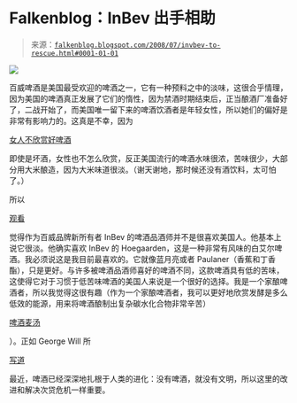 <!--yml

类别：未分类

日期：2024 年 5 月 12 日 23:07:25

-->

# Falkenblog：InBev 出手相助

> 来源：[`falkenblog.blogspot.com/2008/07/invbev-to-rescue.html#0001-01-01`](http://falkenblog.blogspot.com/2008/07/invbev-to-rescue.html#0001-01-01)

![](https://blogger.googleusercontent.com/img/b/R29vZ2xl/AVvXsEi3lqRYjGXBV7cEGKfA8yRkMcVuLviFS_a6RAibB7pikANpbukoLHGvoRWmIq-3YfrT7kAbaOecJLb7BvrQ2bvitUEC5muiIGq21D3By5K18-4QDIbV6Uchz9plu7BIP5Yyh9IWmQ/s1600-h/hoegaarden1.jpg)

百威啤酒是美国最受欢迎的啤酒之一，它有一种预料之中的淡味，这很合乎情理，因为美国的啤酒真正发展了它们的惰性，因为禁酒时期结束后，正当酿酒厂准备好了，二战开始了，而美国唯一留下来的啤酒饮酒者是年轻女性，所以她们的偏好是非常有影响力的。这真是不幸，因为

[女人不欣赏好啤酒](http://www.amazon.com/exec/obidos/ASIN/0756633591/geneexpressio-20/)

即使是坏酒，女性也不怎么欣赏，反正美国流行的啤酒水味很浓，苦味很少，大部分用大米酿造，因为大米味道很淡。（谢天谢地，那时候还没有酒饮料，太可怕了。）

所以

[观看](http://link.brightcove.com/services/player/bcpid1287024749?bclid=1297307607&bctid=1659870913)

觉得作为百威品牌新所有者 InBev 的啤酒品酒师并不是很喜欢美国人。他基本上说它很淡。他确实喜欢 InBev 的 Hoegaarden，这是一种非常有风味的白艾尔啤酒。我必须说这是我目前最喜欢的。它就像蓝月亮或者 Paulaner（香蕉和丁香酯），只是更好。与许多被啤酒品酒师喜好的啤酒不同，这款啤酒具有低的苦味，这使得它对于习惯于低苦味啤酒的美国人来说是一个很好的选择。我是一个家酿啤酒者，所以我觉得这很有趣（作为一个家酿啤酒者，我可以更好地欣赏发酵是多么低效的能源，用来将啤酒酿制出复杂碳水化合物非常辛苦）

[啤酒麦汤](http://www.sallys-place.com/beverages/beer/beer_is_made.htm)

）。正如 George Will 所

[写道](http://www.washingtonpost.com/wp-dyn/content/article/2008/07/09/AR2008070901934.html?hpid=opinionsbox1)

最近，啤酒已经深深地扎根于人类的进化：没有啤酒，就没有文明，所以这里的改进和解决次贷危机一样重要。
